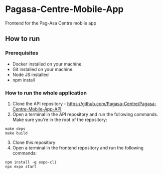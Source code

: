 # Pagasa-Centre-Mobile-App
Frontend for the Pag-Asa Centre mobile app

## How to run

### Prerequisites

- Docker installed on your machine.
- Git installed on your machine.
- Node JS installed
- npm install

### How to run the whole application

1. Clone the API repository - https://github.com/Pagasa-Centre/Pagasa-Centre-Mobile-App-API
2. Open a terminal in the API repository and run the following commands. Make sure you're in the root of the repository:

```
make deps
make build
```
3. Clone this repository
4. Open a terminal in the frontend repository and run the following commands:
```
npm install -g expo-cli  
npx expo start
```

